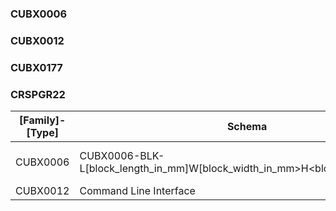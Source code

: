 ### CUBX0006

### CUBX0012

### CUBX0177

### CRSPGR22





| [Family]-[Type]             | Schema                                  | Example |
| --------------------- | ------------------------------------ | --------- |
| CUBX0006              | CUBX0006-BLK-L[block_length_in_mm]W[block_width_in_mm>H<block_height_in_mm] | CUBX0006-BLK-L34W765H877 |
| CUBX0012              | Command Line Interface               | <> |
